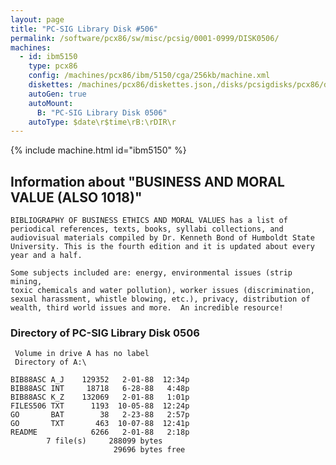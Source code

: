 ```yaml
---
layout: page
title: "PC-SIG Library Disk #506"
permalink: /software/pcx86/sw/misc/pcsig/0001-0999/DISK0506/
machines:
  - id: ibm5150
    type: pcx86
    config: /machines/pcx86/ibm/5150/cga/256kb/machine.xml
    diskettes: /machines/pcx86/diskettes.json,/disks/pcsigdisks/pcx86/diskettes.json
    autoGen: true
    autoMount:
      B: "PC-SIG Library Disk 0506"
    autoType: $date\r$time\rB:\rDIR\r
---
```


{% include machine.html id="ibm5150" %}

## Information about "BUSINESS AND MORAL VALUE (ALSO 1018)"

    BIBLIOGRAPHY OF BUSINESS ETHICS AND MORAL VALUES has a list of
    periodical references, texts, books, syllabi collections, and
    audiovisual materials compiled by Dr. Kenneth Bond of Humboldt State
    University. This is the fourth edition and it is updated about every
    year and a half.
    
    Some subjects included are: energy, environmental issues (strip mining,
    toxic chemicals and water pollution), worker issues (discrimination,
    sexual harassment, whistle blowing, etc.), privacy, distribution of
    wealth, third world issues and more.  An incredible resource!

### Directory of PC-SIG Library Disk 0506

     Volume in drive A has no label
     Directory of A:\

    BIB88ASC A_J    129352   2-01-88  12:34p
    BIB88ASC INT     18718   6-28-88   4:48p
    BIB88ASC K_Z    132069   2-01-88   1:01p
    FILES506 TXT      1193  10-05-88  12:24p
    GO       BAT        38   2-23-88   2:57p
    GO       TXT       463  10-07-88  12:41p
    README            6266   2-01-88   2:18p
            7 file(s)     288099 bytes
                           29696 bytes free
